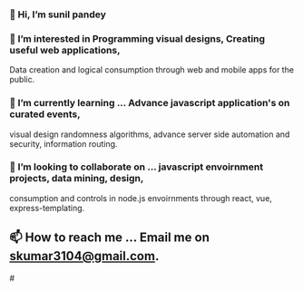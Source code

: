 ### 👋 Hi, I’m sunil pandey
### 👀 I’m interested in  Programming visual designs, Creating useful web applications,
  Data creation and logical consumption through web and mobile apps for the public.   
### 🌱 I’m currently learning ... Advance javascript application's on curated events,
  visual design randomness algorithms, advance server side automation and security, information routing.  
### 💞️ I’m looking to collaborate on ... javascript envoirnment projects,  data mining, design, 
  consumption and controls in node.js envoirnments through react, 
  vue, express-templating.
##  📫 How to reach me ... Email me on skumar3104@gmail.com.

#<THIS>
<!---
skumar3104/skumar3104 is a ✨ special ✨ repository because its `README.md` (this file) appears on your GitHub profile.
You can click the Preview link to take a look at your changes.
--->

